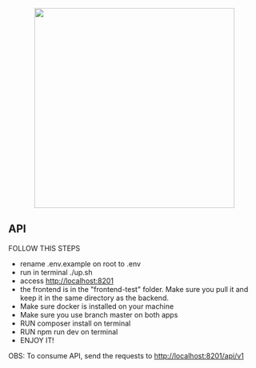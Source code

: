 <p align="center"><a href="https://laravel.com" target="_blank"><img src="https://raw.githubusercontent.com/laravel/art/master/logo-lockup/5%20SVG/2%20CMYK/1%20Full%20Color/laravel-logolockup-cmyk-red.svg" width="400"></a></p>

## API

FOLLOW THIS STEPS

- rename .env.example on root to .env
- run in terminal ./up.sh
- access <a href="http://localhost:8200">http://localhost:8201</a>
- the frontend is in the "frontend-test" folder. Make sure you pull it and keep it in the same directory as the backend.
- Make sure docker is installed on your machine
- Make sure you use branch master on both apps
- RUN composer install on terminal
- RUN npm run dev on terminal
- ENJOY IT!

OBS: To consume API, send the requests to <a href="http://localhost:820/api/v1">http://localhost:8201/api/v1 </a>
